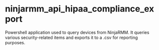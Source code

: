 # ninjarmm_api_hipaa_compliance_export
Powershell application used to query devices from NinjaRMM. It queries various security-related items and exports it to a .csv for reporting purposes.
